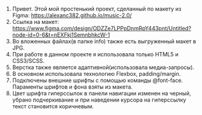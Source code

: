 1. Привет. Этой мой простенький проект, сделанный по макету из Figma: https://alexanc382.github.io/music-2.0/
2. Ссылка на макет: https://www.figma.com/design/ODZZe7LPPpDnmRpY443pnt/Untitled?node-id=0-6&t=nEXFkj1SemnbhkcW-1
3. Во вложенных файлах(в папке info) также есть выгруженный макет в JPG.
4. При работе в данном проекте я использовала только HTML5 и CSS3/SCSS.
5. Верстка также является адаптивной(использовала медиа-запросы).
6. В основном использовала технологию Flexbox, padding/margin.
7. Подключены внешние шрифты с помощью команды @font-face. Параменты шрифтов и фона взяты из макета.
8. Цвет шрифта гиперссылок в панели навигации изменен на черный, убрано подчеркивание и при наведении курсора на гиперссылку текст становится коричневым.

